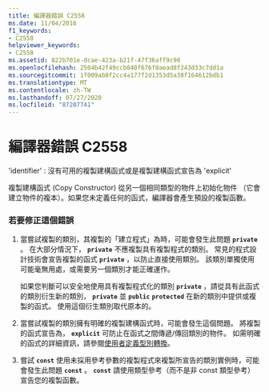 ```yaml
---
title: 編譯器錯誤 C2558
ms.date: 11/04/2016
f1_keywords:
- C2558
helpviewer_keywords:
- C2558
ms.assetid: 822b701e-dcae-423a-b21f-47f36aff9c90
ms.openlocfilehash: 2504b42f49ccb040f676f0aead8f243d33c7dd1a
ms.sourcegitcommit: 1f009ab0f2cc4a177f2d1353d5a38f164612bdb1
ms.translationtype: MT
ms.contentlocale: zh-TW
ms.lasthandoff: 07/27/2020
ms.locfileid: "87207741"
---
```

# <a name="compiler-error-c2558"></a>編譯器錯誤 C2558

'identifier' : 沒有可用的複製建構函式或是複製建構函式宣告為 'explicit'

複製建構函式 (Copy Constructor) 從另一個相同類型的物件上初始化物件  （它會建立物件的複本）。如果您未定義任何的函式，編譯器會產生預設的複製函數。

### <a name="to-fix-this-error"></a>若要修正這個錯誤

1. 當嘗試複製的類別，其複製的「建立程式」為時，可能會發生此問題 **`private`** 。 在大部分情況下， **`private`** 不應複製具有複製程式的類別。 常見的程式設計技術會宣告複製的函式 **`private`** ，以防止直接使用類別。 該類別單獨使用可能毫無用處，或需要另一個類別才能正確運作。

   如果您判斷可以安全地使用具有複製程式化的類別 **`private`** ，請從具有此函式的類別衍生新的類別， **`private`** 並 **`public`** **`protected`** 在新的類別中提供或複製的函式。 使用這個衍生類別取代原本的。

1. 當嘗試複製的類別擁有明確的複製建構函式時，可能會發生這個問題。 將複製的函式宣告為， **`explicit`** 可防止在函式之間傳遞/傳回類別的物件。 如需明確的函式的詳細資訊，請參閱[使用者定義型別轉換](../../cpp/user-defined-type-conversions-cpp.md)。

1. 嘗試 **`const`** 使用未採用參考參數的複製程式來複製所宣告的類別實例時，可能會發生此問題 **`const`** 。 **`const`** 請使用類型參考（而不是非 const 類型參考）宣告您的複製函數。
